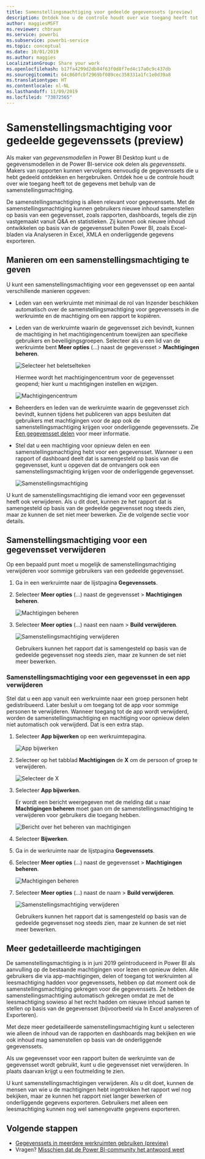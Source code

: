 ```yaml
---
title: Samenstellingsmachtiging voor gedeelde gegevenssets (preview)
description: Ontdek hoe u de controle houdt over wie toegang heeft tot de gegevens met behulp van de samenstellingsmachtiging.
author: maggiesMSFT
ms.reviewer: chbraun
ms.service: powerbi
ms.subservice: powerbi-service
ms.topic: conceptual
ms.date: 10/01/2019
ms.author: maggies
LocalizationGroup: Share your work
ms.openlocfilehash: b17fa4299d2db84f63f0d8f7ed4c17a0c9c437db
ms.sourcegitcommit: 64c860fcbf2969bf089cec358331a1fc1e0d39a8
ms.translationtype: HT
ms.contentlocale: nl-NL
ms.lasthandoff: 11/09/2019
ms.locfileid: "73872565"
---
```

# <a name="build-permission-for-shared-datasets-preview"></a>Samenstellingsmachtiging voor gedeelde gegevenssets (preview)

Als maker van *gegevensmodellen* in Power BI Desktop kunt u de gegevensmodellen in de Power BI-service ook delen als *gegevenssets*. Makers van rapporten kunnen vervolgens eenvoudig de gegevenssets die u hebt gedeeld ontdekken en hergebruiken. Ontdek hoe u de controle houdt over wie toegang heeft tot de gegevens met behulp van de samenstellingsmachtiging.

De samenstellingsmachtiging is alleen relevant voor gegevenssets. Met de samenstellingsmachtiging kunnen gebruikers nieuwe inhoud samenstellen op basis van een gegevensset, zoals rapporten, dashboards, tegels die zijn vastgemaakt vanuit Q&A en statistieken. Zij kunnen ook nieuwe inhoud ontwikkelen op basis van de gegevensset buiten Power BI, zoals Excel-bladen via Analyseren in Excel, XMLA en onderliggende gegevens exporteren.

## <a name="ways-to-give-build-permission"></a>Manieren om een samenstellingsmachtiging te geven

U kunt een samenstellingsmachtiging voor een gegevensset op een aantal verschillende manieren opgeven:

- Leden van een werkruimte met minimaal de rol van Inzender beschikken automatisch over de samenstellingsmachtiging voor gegevenssets in die werkruimte en de machtiging om een rapport te kopiëren.
 
- Leden van de werkruimte waarin de gegevensset zich bevindt, kunnen de machtiging in het machtigingencentrum toewijzen aan specifieke gebruikers en beveiligingsgroepen. Selecteer als u een lid van de werkruimte bent **Meer opties** (...) naast de gegevensset > **Machtigingen beheren**.

    ![Selecteer het beletselteken](media/service-datasets-build-permissions/power-bi-dataset-permissions-new-look.png)

    Hiermee wordt het machtigingencentrum voor de gegevensset geopend; hier kunt u machtigingen instellen en wijzigen.

    ![Machtigingencentrum](media/service-datasets-build-permissions/power-bi-dataset-remove-permissions-no-callouts.png)

- Beheerders en leden van de werkruimte waarin de gegevensset zich bevindt, kunnen tijdens het publiceren van apps besluiten dat gebruikers met machtigingen voor de app ook de samenstellingsmachtiging krijgen voor onderliggende gegevenssets. Zie [Een gegevensset delen](service-datasets-share.md) voor meer informatie.

- Stel dat u een machtiging voor opnieuw delen en een samenstellingsmachtiging hebt voor een gegevensset. Wanneer u een rapport of dashboard deelt dat is samengesteld op basis van die gegevensset, kunt u opgeven dat de ontvangers ook een samenstellingsmachtiging krijgen voor de onderliggende gegevensset.

    ![Samenstellingsmachtiging](media/service-datasets-build-permissions/power-bi-share-report-allow-users.png)

U kunt de samenstellingsmachtiging die iemand voor een gegevensset heeft ook verwijderen. Als u dit doet, kunnen ze het rapport dat is samengesteld op basis van de gedeelde gegevensset nog steeds zien, maar ze kunnen de set niet meer bewerken. Zie de volgende sectie voor details.

## <a name="remove-build-permission-for-a-dataset"></a>Samenstellingsmachtiging voor een gegevensset verwijderen

Op een bepaald punt moet u mogelijk de samenstellingsmachtiging verwijderen voor sommige gebruikers van een gedeelde gegevensset. 

1. Ga in een werkruimte naar de lijstpagina **Gegevenssets**. 
1. Selecteer **Meer opties** (...) naast de gegevensset > **Machtigingen beheren**.

    ![Machtigingen beheren](media/service-datasets-build-permissions/power-bi-dataset-permissions-new-look.png)

1. Selecteer **Meer opties** (...) naast een naam > **Build verwijderen**.

    ![Samenstellingsmachtiging verwijderen](media/service-datasets-build-permissions/power-bi-dataset-remove-build-permissions.png)

    Gebruikers kunnen het rapport dat is samengesteld op basis van de gedeelde gegevensset nog steeds zien, maar ze kunnen de set niet meer bewerken.

### <a name="remove-build-permission-for-a-dataset-in-an-app"></a>Samenstellingsmachtiging voor een gegevensset in een app verwijderen

Stel dat u een app vanuit een werkruimte naar een groep personen hebt gedistribueerd. Later besluit u om toegang tot de app voor sommige personen te verwijderen. Wanneer toegang tot de app wordt verwijderd, worden de samenstellingsmachtiging en machtiging voor opnieuw delen niet automatisch ook verwijderd. Dat is een extra stap. 

1. Selecteer **App bijwerken** op een werkruimtepagina. 

    ![App bijwerken](media/service-datasets-build-permissions/power-bi-app-update.png)

1. Selecteer op het tabblad **Machtigingen** de **X** om de persoon of groep te verwijderen. 

    ![Selecteer de X](media/service-datasets-build-permissions/power-bi-app-delete-user.png)
1. Selecteer **App bijwerken**.

    Er wordt een bericht weergegeven met de melding dat u naar **Machtigingen beheren** moet gaan om de samenstellingsmachtiging te verwijderen voor gebruikers die toegang hebben. 

    ![Bericht over het beheren van machtigingen](media/service-datasets-build-permissions/power-bi-dataset-app-remove-message.png)

1. Selecteer **Bijwerken**.

1. Ga in de werkruimte naar de lijstpagina **Gegevenssets**. 
1. Selecteer **Meer opties** (...) naast de gegevensset > **Machtigingen beheren**.

    ![Machtigingen beheren](media/service-datasets-build-permissions/power-bi-dataset-permissions-new-look.png)

1. Selecteer **Meer opties** (...) naast de naam > **Build verwijderen**.

    ![Samenstellingsmachtiging verwijderen](media/service-datasets-build-permissions/power-bi-dataset-remove-build-permissions.png)

    Gebruikers kunnen het rapport dat is samengesteld op basis van de gedeelde gegevensset nog steeds zien, maar ze kunnen de set niet meer bewerken.

## <a name="more-granular-permissions"></a>Meer gedetailleerde machtigingen

De samenstellingsmachtiging is in juni 2019 geïntroduceerd in Power BI als aanvulling op de bestaande machtigingen voor lezen en opnieuw delen. Alle gebruikers die via app-machtigingen, delen of toegang tot werkruimten al leesmachtiging hadden voor gegevenssets, hebben op dat moment ook de samenstellingsmachtiging gekregen voor die gegevenssets. Ze hebben de samenstellingsmachtiging automatisch gekregen omdat ze met de leesmachtiging sowieso al het recht hadden om nieuwe inhoud samen te stellen op basis van de gegevensset (bijvoorbeeld via In Excel analyseren of Exporteren).

Met deze meer gedetailleerde samenstellingsmachtiging kunt u selecteren wie alleen de inhoud van de rapporten en dashboards mag bekijken en wie ook inhoud mag samenstellen op basis van de onderliggende gegevenssets.

Als uw gegevensset voor een rapport buiten de werkruimte van de gegevensset wordt gebruikt, kunt u die gegevensset niet verwijderen. In plaats daarvan krijgt u een foutmelding te zien.

U kunt samenstellingsmachtigingen verwijderen. Als u dit doet, kunnen de mensen van wie u de machtigingen hebt ingetrokken het rapport wel nog bekijken, maar ze kunnen het rapport niet langer bewerken of onderliggende gegevens exporteren. Gebruikers met alleen een leesmachtiging kunnen nog wel samengevatte gegevens exporteren. 

## <a name="next-steps"></a>Volgende stappen

- [Gegevenssets in meerdere werkruimten gebruiken (preview)](service-datasets-across-workspaces.md)
- Vragen? [Misschien dat de Power BI-community het antwoord weet](https://community.powerbi.com/)
